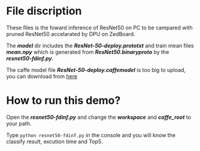 # File discription
These files is the foward inference of ResNet50 on PC to be campared with pruned ResNet50 accelarated by DPU on ZedBoard.

The ***model*** dir includes the ***ResNet-50-deploy.prototxt*** and train mean files ***mean.npy*** 
which is generated from ***ResNet50.binaryproto*** by the ***resnet50-fdinf.py***.

The caffe model file ***ResNet-50-deploy.caffemodel*** is too big to upload, you can download from [here][1]


# How to run this demo?

Open the ***resnet50-fdinf.py*** and change the ***workspace*** and ***caffe_root*** to your path.

Type `python resnet50-fdinf.py` in the console and you will know the classify result, excution time and Top5.

[1]:https://onedrive.live.com/?authkey=%21AAFW2-FVoxeVRck&id=4006CBB8476FF777%2117887&cid=4006CBB8476FF777

